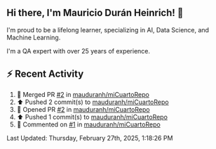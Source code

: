 ## Hi there, I'm Mauricio Durán Heinrich! 👋

I'm proud to be a lifelong learner, specializing in AI, Data Science, and Machine Learning.

I'm a QA expert with over 25 years of experience.

## :zap: Recent Activity
<!--RECENT_ACTIVITY:start-->
1. 🎉 Merged PR [#2](https://github.com/mauduranh/miCuartoRepo/pull/2) in [mauduranh/miCuartoRepo](https://github.com/mauduranh/miCuartoRepo)<br>
2. ⬆️ Pushed 2 commit(s) to [mauduranh/miCuartoRepo](https://github.com/mauduranh/miCuartoRepo)<br>
3. 💪 Opened PR [#2](https://github.com/mauduranh/miCuartoRepo/pull/2) in [mauduranh/miCuartoRepo](https://github.com/mauduranh/miCuartoRepo)<br>
4. ⬆️ Pushed 1 commit(s) to [mauduranh/miCuartoRepo](https://github.com/mauduranh/miCuartoRepo)<br>
5. 💬 Commented on [#1](https://github.com/mauduranh/miCuartoRepo/issues/1#issuecomment-2684828636) in [mauduranh/miCuartoRepo](https://github.com/mauduranh/miCuartoRepo)<br>
<!--RECENT_ACTIVITY:end-->

<!--RECENT_ACTIVITY:last_update-->
Last Updated: Thursday, February 27th, 2025, 1:18:26 PM
<!--RECENT_ACTIVITY:last_update_end-->
